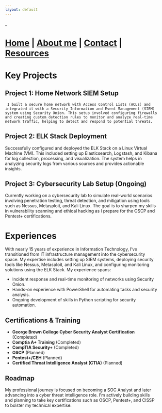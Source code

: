 ```yaml
---
layout: default
---
```


<div id="cursor">_</div>
<script>
  setInterval(() => {
    const cursor = document.getElementById('cursor');
    cursor.style.visibility = cursor.style.visibility === 'hidden' ? 'visible' : 'hidden';
  }, 500); // Blink every 500ms
</script> 

# [Home](./index.html) | [About me](./aboutme.html) | [Contact](./contactinfo.html) | [Resources](./resources.html) 





# Key Projects

## Project 1: Home Network SIEM Setup

``` I built a secure home network with Access Control Lists (ACLs) and integrated it with a Security Information and Event Management (SIEM) system using Security Onion. This setup involved configuring firewalls and creating custom detection rules to monitor and analyze real-time network traffic, helping to detect and respond to potential threats.```

## Project 2: ELK Stack Deployment

Successfully configured and deployed the ELK Stack on a Linux Virtual Machine (VM). This included setting up Elasticsearch, Logstash, and Kibana for log collection, processing, and visualization. The system helps in analyzing security logs from various sources and provides actionable insights.

## Project 3: Cybersecurity Lab Setup (Ongoing)

Currently working on a cybersecurity lab to simulate real-world scenarios involving penetration testing, threat detection, and mitigation using tools such as Nessus, Metasploit, and Kali Linux. The goal is to sharpen my skills in vulnerability scanning and ethical hacking as I prepare for the OSCP and Pentest+ certifications.

# Experiences

With nearly 15 years of experience in Information Technology, I’ve transitioned from IT infrastructure management into the cybersecurity space. My expertise includes setting up SIEM systems, deploying security tools like Nessus, Metasploit, and Kali Linux, and configuring monitoring solutions using the ELK Stack. My experience spans:

- Incident response and real-time monitoring of networks using Security Onion.
- Hands-on experience with PowerShell for automating tasks and security analysis.
- Ongoing development of skills in Python scripting for security automation.

## Certifications & Training
- **George Brown College Cyber Security Analyst Certification** (Completed)  
- **Comptia A+ Training** (Completed)
- **CompTIA Security+** (Completed)
- **OSCP** (Planned)
- **Pentest+/CEH** (Planned)
- **Certified Threat Intelligence Analyst (CTIA)** (Planned)

## Roadmap

My professional journey is focused on becoming a SOC Analyst and later advancing into a cyber threat intelligence role. I'm actively building skills and planning to take key certifications such as OSCP, Pentest+, and CISSP to bolster my technical expertise.
